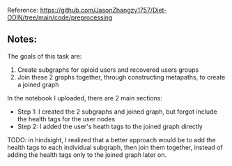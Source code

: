 Reference: https://github.com/JasonZhangzy1757/Diet-ODIN/tree/main/code/preprocessing

## Notes: 

The goals of this task are: 

1. Create subgraphs for opioid users and recovered users groups
2. Join these 2 graphs together, through constructing metapaths, to create a joined graph

In the notebook I uploaded, there are 2 main sections: 

* Step 1: I created the 2 subgraphs and joined graph, but forgot include the health tags for the user nodes
* Step 2: I added the user's heath tags to the joined graph directly

TODO: in hindsight, I realized that a better approach would be to add the health tags to each individual subgraph, then join them together, instead of adding the health tags only to the joined graph later on.
